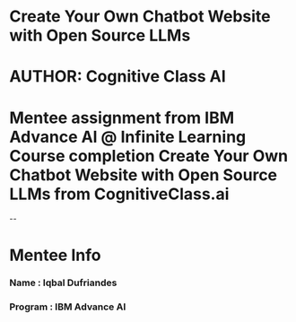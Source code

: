 # Create Your Own Chatbot Website with Open Source LLMs
# AUTHOR: Cognitive Class AI

# Mentee assignment from IBM Advance Al @ Infinite Learning Course completion Create Your Own Chatbot Website with Open Source LLMs from CognitiveClass.ai
--

# Mentee Info
### Name : Iqbal Dufriandes
### Program : IBM Advance AI
